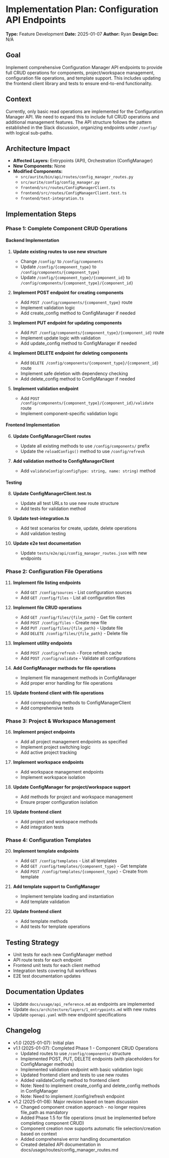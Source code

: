# Implementation Plan: Configuration API Endpoints

**Type:** Feature Development
**Date:** 2025-01-07
**Author:** Ryan
**Design Doc:** N/A

## Goal
Implement comprehensive Configuration Manager API endpoints to provide full CRUD operations for components, project/workspace management, configuration file operations, and template support. This includes updating the frontend client library and tests to ensure end-to-end functionality.

## Context
Currently, only basic read operations are implemented for the Configuration Manager API. We need to expand this to include full CRUD operations and additional management features. The API structure follows the pattern established in the Slack discussion, organizing endpoints under `/config/` with logical sub-paths.

## Architecture Impact
- **Affected Layers:** Entrypoints (API), Orchestration (ConfigManager)
- **New Components:** None
- **Modified Components:**
  - `src/aurite/bin/api/routes/config_manager_routes.py`
  - `src/aurite/config/config_manager.py`
  - `frontend/src/routes/ConfigManagerClient.ts`
  - `frontend/src/routes/ConfigManagerClient.test.ts`
  - `frontend/test-integration.ts`

## Implementation Steps

### Phase 1: Complete Component CRUD Operations

#### Backend Implementation
1. **Update existing routes to use new structure**
   - Change `/config/` to `/config/components`
   - Update `/config/{component_type}` to `/config/components/{component_type}`
   - Update `/config/{component_type}/{component_id}` to `/config/components/{component_type}/{component_id}`

2. **Implement POST endpoint for creating components**
   - Add `POST /config/components/{component_type}` route
   - Implement validation logic
   - Add create_config method to ConfigManager if needed

3. **Implement PUT endpoint for updating components**
   - Add `PUT /config/components/{component_type}/{component_id}` route
   - Implement update logic with validation
   - Add update_config method to ConfigManager if needed

4. **Implement DELETE endpoint for deleting components**
   - Add `DELETE /config/components/{component_type}/{component_id}` route
   - Implement safe deletion with dependency checking
   - Add delete_config method to ConfigManager if needed

5. **Implement validation endpoint**
   - Add `POST /config/components/{component_type}/{component_id}/validate` route
   - Implement component-specific validation logic

#### Frontend Implementation
6. **Update ConfigManagerClient routes**
   - Update all existing methods to use `/config/components/` prefix
   - Update the `reloadConfigs()` method to use `/config/refresh`

7. **Add validation method to ConfigManagerClient**
   - Add `validateConfig(configType: string, name: string)` method

#### Testing
8. **Update ConfigManagerClient.test.ts**
   - Update all test URLs to use new route structure
   - Add tests for validation method

9. **Update test-integration.ts**
   - Add test scenarios for create, update, delete operations
   - Add validation testing

10. **Update e2e test documentation**
    - Update `tests/e2e/api/config_manager_routes.json` with new endpoints

### Phase 2: Configuration File Operations

11. **Implement file listing endpoints**
    - Add `GET /config/sources` - List configuration sources
    - Add `GET /config/files` - List all configuration files

12. **Implement file CRUD operations**
    - Add `GET /config/files/{file_path}` - Get file content
    - Add `POST /config/files` - Create new file
    - Add `PUT /config/files/{file_path}` - Update file
    - Add `DELETE /config/files/{file_path}` - Delete file

13. **Implement utility endpoints**
    - Add `POST /config/refresh` - Force refresh cache
    - Add `POST /config/validate` - Validate all configurations

14. **Add ConfigManager methods for file operations**
    - Implement file management methods in ConfigManager
    - Add proper error handling for file operations

15. **Update frontend client with file operations**
    - Add corresponding methods to ConfigManagerClient
    - Add comprehensive tests

### Phase 3: Project & Workspace Management

16. **Implement project endpoints**
    - Add all project management endpoints as specified
    - Implement project switching logic
    - Add active project tracking

17. **Implement workspace endpoints**
    - Add workspace management endpoints
    - Implement workspace isolation

18. **Update ConfigManager for project/workspace support**
    - Add methods for project and workspace management
    - Ensure proper configuration isolation

19. **Update frontend client**
    - Add project and workspace methods
    - Add integration tests

### Phase 4: Configuration Templates

20. **Implement template endpoints**
    - Add `GET /config/templates` - List all templates
    - Add `GET /config/templates/{component_type}` - Get template
    - Add `POST /config/templates/{component_type}` - Create from template

21. **Add template support to ConfigManager**
    - Implement template loading and instantiation
    - Add template validation

22. **Update frontend client**
    - Add template methods
    - Add tests for template operations

## Testing Strategy
- Unit tests for each new ConfigManager method
- API route tests for each endpoint
- Frontend unit tests for each client method
- Integration tests covering full workflows
- E2E test documentation updates

## Documentation Updates
- Update `docs/usage/api_reference.md` as endpoints are implemented
- Update `docs/architecture/layers/1_entrypoints.md` with new routes
- Update `openapi.yaml` with new endpoint specifications

## Changelog
- v1.0 (2025-01-07): Initial plan
- v1.1 (2025-01-07): Completed Phase 1 - Component CRUD Operations
  - Updated routes to use `/config/components/` structure
  - Implemented POST, PUT, DELETE endpoints (with placeholders for ConfigManager methods)
  - Implemented validation endpoint with basic validation logic
  - Updated frontend client and tests to use new routes
  - Added validateConfig method to frontend client
  - Note: Need to implement create_config and delete_config methods in ConfigManager
  - Note: Need to implement /config/refresh endpoint
- v1.2 (2025-01-08): Major revision based on team discussion
  - Changed component creation approach - no longer requires file_path as mandatory
  - Added Phase 1.5 for file operations (must be implemented before completing component CRUD)
  - Component creation now supports automatic file selection/creation based on context
  - Added comprehensive error handling documentation
  - Created detailed API documentation in docs/usage/routes/config_manager_routes.md